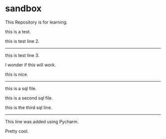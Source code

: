 # sandbox

This Repository is for learning.  

this is a test.

this is test line 2.  


------------


this is test line 3. 

I wonder if this will work.  


this is nice.  

---

this is a sql file. 



this is a second sql file.  

this is the third sql line.  

------



This line was added using Pycharm.  

Pretty cool. 




